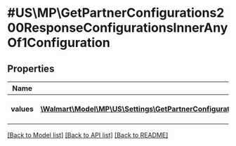 # #US\MP\GetPartnerConfigurations200ResponseConfigurationsInnerAnyOf1Configuration

## Properties

Name | Type | Description | Notes
------------ | ------------- | ------------- | -------------
**values** | [**\Walmart\Model\MP\US\Settings\GetPartnerConfigurations200ResponseConfigurationsInnerAnyOf1ConfigurationValuesInner[]**](GetPartnerConfigurations200ResponseConfigurationsInnerAnyOf1ConfigurationValuesInner.md) | List of feed throttling configurations | [optional]


[[Back to Model list]](../) [[Back to API list]](../../Api/US/MP) [[Back to README]](../../README.md)
